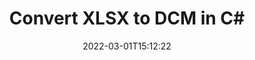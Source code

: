 ---
############################# Static ############################
layout: "auto-gen-conversion"
date: 2022-03-01T15:12:22
draft: false
otherformats: csv dif epub fods htm html json mht mhtml ods pdf sxc tex tsv xlam xls xlsb xlsm xlsx xlt xltm xltx xml xps
breadcrumb: XLSX to DCM in C#

############################# Head ############################
head_title: "XLSX to DCM Converter in C#"
head_description: "Convert XLSX to DCM in .NET using a few lines of code. Use the GroupDocs Document Conversion API to convert over 160 file formats."

############################# Header ############################
title: "Convert XLSX to DCM in C#"
description: "XLSX to DCM conversion with a few lines of .NET code"
bg_image: "https://cms.admin.containerize.com/templates/aspose/App_Themes/V3/images/bg/header1.png"
bg_overlay: false
button:
    enable: true

############################# SubMenu ############################
submenu:
    enable: true

    left:
        img_alt: "GroupDocs.Conversion for .NET"
        image: "https://cms.admin.containerize.com/templates/groupdocs/images/product-logos/90x90-noborder/groupdocs-conversion-net.png"
        product: "GroupDocs.Conversion"
        platform: ".NET"

    

############################# About ############################
about:
    enable: true
    title: "About GroupDocs.Conversion для .NET API"
    content: |
        [GroupDocs.Conversion for .NET](https://products.groupdocs.com/conversion/net/) can be used to convert Microsoft Word, Excel, PowerPoint, PDF, Visio and other formats. GroupDocs.Conversion is a standalone API that is suitable for back-end and internal systems where high performance is required. It does not depend on any software such as Microsoft or Open Office.
    

overview:
    enable: true
    content: |
        Convert your XLSX files to DCM in .NET easily. You can use just a couple of C# code lines in any platform of your choice like - Windows, Linux, macOS.
        You can try XLSX to DCM conversion for free and evaluate conversion results quality.
        Along with simple file conversion scenarios you can try more advanced options for loading source XLSX file and for saving output DCM result. 
        
        For example, for the source XLSX file you may use the following load options:

        * auto-detect file format;
        * specify password for protected files (if file format supports it);
        * replace missing fonts to preserve document appearance.
        
        There are also advanced convert options for the DCM file:

        * convert specific document page or page range;
        * add a watermark to the converted DCM file.

        Once conversion is completed you can save your DCM file to the local file path or any third-party storage like FTP, Amazon S3, Google Drive, Dropbox etc.
        Please note - to convert XLSX to DCM there is no need for any additional software installed - like MS Office, Open Office, Adobe Acrobat Reader etc. 


############################# Steps ############################
steps:
    enable: true
    title_left: "Steps to convert XLSX to DCM in C#"
    content_left: |
        [GroupDocs.Conversion](https://products.groupdocs.com/conversion/net/) makes it easy for developers to convert a XLSX file to DCM with a few lines of code.

        * Create an instance of the Converter class and provide the file XLSX with the full path
        * Create and set ConvertOptions for DCM type.
        * Call the Converter.Convert method and pass the full path and format (DCM) as a parameter
        
    title_right: "System Requirements"
    content_right: |
        Basic conversion with GroupDocs.Conversion for .NET can be done in just a few simple steps. Our APIs are supported on all major platforms and operating systems. Before executing the code below, make sure you have the following prerequisites installed on your system.

        * Operating systems: Microsoft Windows, Linux, MacOS
        * Development environments: Microsoft Visual Studio, Xamarin, MonoDevelop
        * Frameworks: .NET Framework, .NET Standard, .NET Core, Mono
        * Get the latest GroupDocs.Conversion for .NET from [Nuget](https://www.nuget.org/packages/groupdocs.conversion)
        
    code: |
        ```cs
        // Load XLSX file
        var converter = new GroupDocs.Conversion.Converter("template.xlsx");
        // Set conversion parameters for DCM format
        var convertOptions = converter.GetPossibleConversions()["dcm"].ConvertOptions;
        // Convert to DCM format
        converter.Convert("output.dcm", convertOptions);        
        ```
        
demos:
    enable: true
    title: "XLSX to DCM Live Demo"
    content: |
       Convert XLSX to DCM now by visiting the [GroupDocs.Conversion App](https://products.groupdocs.app/conversion/family) website. Online demo has the following advantages
          

more_formats:
    enable: true
    title: "Other supported transformations XLSX"
    content: "You can also convert XLSX to many other file formats. Please see the list below."
       
       
back_to_top:
    enable: true
---